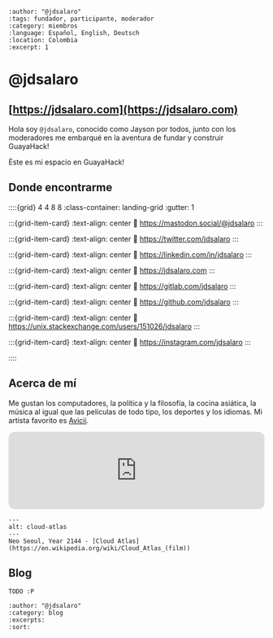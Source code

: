 
```{post} 2023-07-18
:author: "@jdsalaro"
:tags: fundador, participante, moderador
:category: miembros
:language: Español, English, Deutsch
:location: Colombia
:excerpt: 1
```

# @jdsalaro

## [https://jdsalaro.com](https://jdsalaro.com)

Hola soy `@jdsalaro`, conocido como Jayson por todos, junto con los moderadores me embarqué en la aventura de fundar y construir GuayaHack! 

Éste es mi espacio en GuayaHack!

## Donde encontrarme

::::{grid} 4 4 8 8
:class-container: landing-grid
:gutter: 1

:::{grid-item-card}
:text-align: center
:link: https://mastodon.social/@jdsalaro
<i class="fa-brands fa-mastodon" style="font-size:2em"></i>
:::

:::{grid-item-card}
:text-align: center
:link: https://twitter.com/jdsalaro
<i class="fa-brands fa-twitter" style="font-size:2em"></i>
:::

:::{grid-item-card}
:text-align: center
:link: https://linkedin.com/in/jdsalaro
<i class="fa-brands fa-linkedin" style="font-size:2em"></i>
:::

:::{grid-item-card}
:text-align: center
:link: https://jdsalaro.com
<i class="fa-solid fa-globe" style="font-size:2em"></i>
:::


:::{grid-item-card}
:text-align: center
:link: https://gitlab.com/jdsalaro
<i class="fa-brands fa-gitlab" style="font-size:2em"></i>
:::

:::{grid-item-card}
:text-align: center
:link: https://github.com/jdsalaro
<i class="fa-brands fa-github" style="font-size:2em"></i>
:::

:::{grid-item-card}
:text-align: center
:link: https://unix.stackexchange.com/users/151026/jdsalaro
<i class="fa-brands fa-stack-exchange" style="font-size:2em"></i>
:::

:::{grid-item-card}
:text-align: center
:link: https://instagram.com/jdsalaro
<i class="fa-brands fa-instagram" style="font-size:2em"></i>
:::

::::

## Acerca de mí

Me gustan los computadores, la política y la filosofía, la cocina asiática, la música al igual que las películas de todo tipo, los deportes y los idiomas. Mi artista favorito es [Avicii](https://en.wikipedia.org/wiki/Avicii).

<iframe style="border-radius:12px" src="https://open.spotify.com/embed/track/0nrRP2bk19rLc0orkWPQk2?utm_source=generator" width="100%" height="152" frameBorder="0" allowfullscreen="" allow="autoplay; clipboard-write; encrypted-media; fullscreen; picture-in-picture" loading="lazy"></iframe>


```{figure} index.md-data/cloud-atlas.jpg
---
alt: cloud-atlas
---
Neo Seoul, Year 2144 - [Cloud Atlas](https://en.wikipedia.org/wiki/Cloud_Atlas_(film))
```

## Blog

`TODO :P`

```{postlist}
:author: "@jdsalaro" 
:category: blog
:excerpts:
:sort:
```

